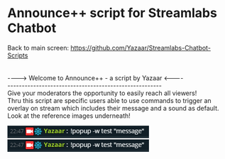 # Announce++ script for Streamlabs Chatbot
Back to main screen: https://github.com/Yazaar/Streamlabs-Chatbot-Scripts <br>
<br><br>
----> Welcome to Announce++ - a script by Yazaar  <----<br>
------------------------------------------------------<br>
Give your moderators the opportunity to easily reach all viewers!<br>
Thru this script are specific users able to use commands to trigger an overlay on stream which includes their message and a sound as default. Look at the reference images underneath!

<img src="https://github.com/Yazaar/Project-Assets/blob/master/Streamlabs%20-%20Warn%26Announce/IMG1.PNG" style="width=500">
<img src="https://github.com/Yazaar/Project-Assets/blob/master/Streamlabs%20-%20Warn%26Announce/IMG1.PNG" style="width=1000">
